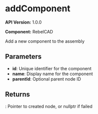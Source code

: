 # addComponent

**API Version:** 1.0.0

**Component:** RebelCAD

Add a new component to the assembly

## Parameters

- **id**: Unique identifier for the component
- **name**: Display name for the component
- **parentId**: Optional parent node ID

## Returns

: Pointer to created node, or nullptr if failed

